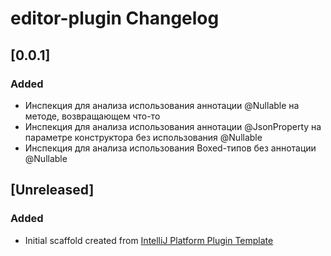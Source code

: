 <!-- Keep a Changelog guide -> https://keepachangelog.com -->

# editor-plugin Changelog

## [0.0.1]
### Added
- Инспекция для анализа использования аннотации @Nullable на методе, возвращающем что-то
- Инспекция для анализа использования аннотации @JsonProperty на параметре конструктора без использования @Nullable
- Инспекция для анализа использования Boxed-типов без аннотации @Nullable

## [Unreleased]
### Added
- Initial scaffold created from [IntelliJ Platform Plugin Template](https://github.com/JetBrains/intellij-platform-plugin-template)
